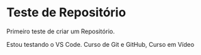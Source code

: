 # Teste de Repositório
 Primeiro teste de criar um Repositório.

Estou testando o VS Code.
Curso de Git e GitHub, Curso em Vídeo
 

